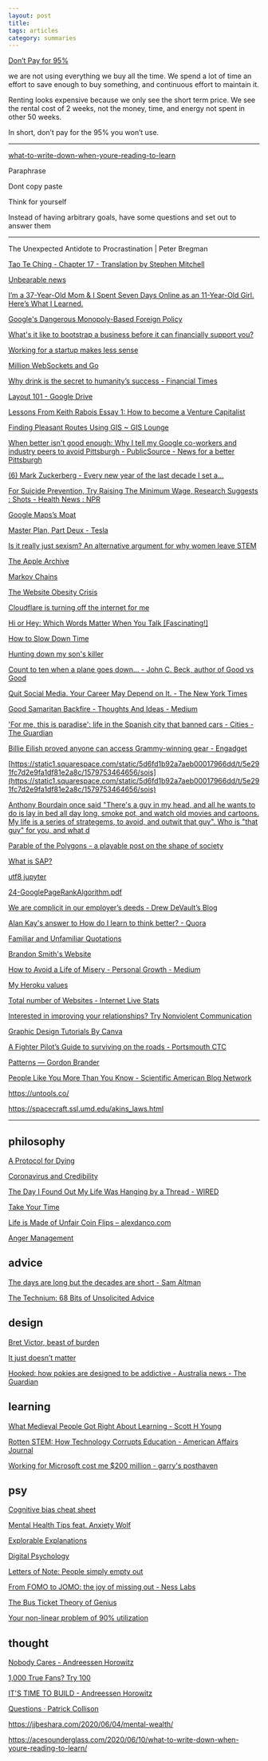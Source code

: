 ```yaml
---
layout: post
title: 
tags: articles
category: summaries
--- 
```





[Don’t Pay for 95%](https://5kids1condo.com/dont-pay-for-95/)

we are not using everything we buy all the time. We spend a lot of time an effort to save enough to buy something, and continuous effort to maintain it. 

Renting looks expensive because we only see the short term price. We see the rental cost of 2 weeks, not the money, time, and energy not spent in other 50 weeks.

In short, don’t pay for the 95% you won’t use. 

---


[what-to-write-down-when-youre-reading-to-learn](https://acesounderglass.com/2020/06/10/what-to-write-down-when-youre-reading-to-learn/)

Paraphrase

Dont copy paste 

Think for yourself 

Instead of having arbitrary goals, have some questions and set out to answer them 

--- 

The Unexpected Antidote to Procrastination | Peter Bregman

[Tao Te Ching - Chapter 17 - Translation by Stephen Mitchell](http://taoteching.org.uk/chapter17.html)


[Unbearable news](https://zainamro.com/notes/unbearable-news)


[I’m a 37-Year-Old Mom & I Spent Seven Days Online as an 11-Year-Old Girl. Here’s What I Learned.](https://medium.com/@sloane_ryan/im-a-37-year-old-mom-i-spent-seven-days-online-as-an-11-year-old-girl-here-s-what-i-learned-9825e81c8e7d)


[Google's Dangerous Monopoly-Based Foreign Policy](https://mattstoller.substack.com/p/googles-dangerous-monopoly-based)




[What's it like to bootstrap a business before it can financially support you?](https://www.indiehackers.com/post/whats-it-like-to-bootstrap-a-business-before-it-can-financially-support-you-3472417e29)

[Working for a startup makes less sense](https://zainamro.com/notes/working-for-a-startup-makes-less-sense)


[Million WebSockets and Go](https://gbws.io/articles/million-websocket-and-go/)

[Why drink is the secret to humanity’s success - Financial Times](https://www.ft.com/content/c5ce0834-9a64-11e8-9702-5946bae86e6d)

[Layout 101 - Google Drive](https://docs.google.com/file/d/0B0gPtgNVonXPT1NsWGpKZWZKV1U/edit)




[Lessons From Keith Rabois Essay 1: How to become a Venture Capitalist](https://delian.io/lessons-1)



[Finding Pleasant Routes Using GIS ~ GIS Lounge](https://www.gislounge.com/finding-pleasant-routes-using-gis/)


[When better isn't good enough: Why I tell my Google co-workers and industry peers to avoid Pittsburgh - PublicSource - News for a better Pittsburgh](https://www.publicsource.org/when-better-isnt-good-enough-why-i-tell-my-google-co-workers-and-industry-peers-to-avoid-pittsburgh/)

[(6) Mark Zuckerberg - Every new year of the last decade I set a...](https://www.facebook.com/4/posts/10111311886191191/)

[For Suicide Prevention, Try Raising The Minimum Wage, Research Suggests : Shots - Health News : NPR](https://www.npr.org/sections/health-shots/2020/01/08/794568118/raising-the-minimum-wage-by-1-may-prevent-thousands-of-suicides-study-shows)


[Google Maps’s Moat](https://www.justinobeirne.com/google-maps-moat)

[Master Plan, Part Deux - Tesla](https://www.tesla.com/blog/master-plan-part-deux)

[Is it really just sexism? An alternative argument for why women leave STEM](https://medium.com/@kjmorenz/is-it-really-just-sexism-an-alternative-argument-for-why-women-leave-stem-cccdf066d8b1)

[The Apple Archive](https://www.applearchive.org/)



[Markov Chains](http://setosa.io/blog/2014/07/26/markov-chains/index.html)

[The Website Obesity Crisis](https://idlewords.com/talks/website_obesity.htm)


[Cloudflare is turning off the internet for me](https://blog.dijit.sh/cloudflare-is-turning-off-the-internet-for-me)

[Hi or Hey: Which Words Matter When You Talk \[Fascinating!\]](https://buffer.com/resources/which-words-matter-the-most-when-we-talk-the-psychology-of-language)

[How to Slow Down Time](https://www.raptitude.com/2018/05/how-to-slow-down-time/)


[Hunting down my son's killer](http://matt.might.net/articles/my-sons-killer/)


[Count to ten when a plane goes down... - John C. Beck, author of Good vs Good](https://johncbeck.tumblr.com/post/92074597917/count-to-ten-when-a-plane-goes-down)


[Quit Social Media. Your Career May Depend on It. - The New York Times](https://www.nytimes.com/2016/11/20/jobs/quit-social-media-your-career-may-depend-on-it.html)




[Good Samaritan Backfire - Thoughts And Ideas - Medium](https://medium.com/indian-thoughts/good-samaritan-backfire-9f53ef6a1c10)



['For me, this is paradise': life in the Spanish city that banned cars - Cities - The Guardian](https://www.theguardian.com/cities/2018/sep/18/paradise-life-spanish-city-banned-cars-pontevedra)

[Billie Eilish proved anyone can access Grammy-winning gear - Engadget](https://www.engadget.com/2020/01/27/billie-eilish-grammy-2020-bedroom-studio-logic-pro-x/)

[https://static1.squarespace.com/static/5d6fd1b92a7aeb00017966dd/t/5e291fc7d2e9fa1df81e2a8c/1579753464656/sois](https://static1.squarespace.com/static/5d6fd1b92a7aeb00017966dd/t/5e291fc7d2e9fa1df81e2a8c/1579753464656/sois)


[Anthony Bourdain once said "There's a guy in my head, and all he wants to do is lay in bed all day long, smoke pot, and watch old movies and cartoons. My life is a series of strategems, to avoid, and outwit that guy". Who is "that guy" for you, and what d](https://www.reddit.com/r/AskReddit/comments/dcxylq/anthony_bourdain_once_said_theres_a_guy_in_my/)


[Parable of the Polygons - a playable post on the shape of society](https://ncase.me/polygons/)



[What is SAP?](https://retool.com/blog/erp-for-engineers/)


[utf8 jupyter](https://nbviewer.jupyter.org/gist/guocheng/1ae6c2d76461a66cfc5ec6009b5791d1)

[24-GooglePageRankAlgorithm.pdf](https://web.stanford.edu/class/cs54n/handouts/24-GooglePageRankAlgorithm.pdf)

[We are complicit in our employer’s deeds - Drew DeVault’s Blog](https://drewdevault.com/2020/05/05/We-are-complicit-in-our-employers-deeds.html)

[Alan Kay's answer to How do I learn to think better? - Quora](https://www.quora.com/How-do-I-learn-to-think-better/answer/Alan-Kay-11?share=1)

[Familiar and Unfamiliar Quotations](http://norvig.com/quotations.html)

[Brandon Smith's Website](https://www.brandonsmith.ninja/blog/libraries-not-frameworks)

[How to Avoid a Life of Misery - Personal Growth - Medium](https://medium.com/personal-growth/how-to-avoid-a-life-of-misery-4c9cf2ab9ca9)

[My Heroku values](https://gist.github.com/adamwiggins/5687294)


[Total number of Websites - Internet Live Stats](https://www.internetlivestats.com/total-number-of-websites/)


[Interested in improving your relationships? Try Nonviolent Communication](https://www.clearerthinking.org/single-post/2019/03/06/Want-to-improve-your-relationships-Try-Nonviolent-Communication-1)


[Graphic Design Tutorials By Canva](https://www.canva.com/learn/design/tutorials/)

[A Fighter Pilot’s Guide to surviving on the roads - Portsmouth CTC](https://www.portsmouthctc.org.uk/a-fighter-pilots-guide-to-surviving-on-the-roads/)

[Patterns — Gordon Brander](http://gordonbrander.com/pattern/)


[People Like You More Than You Know - Scientific American Blog Network](https://blogs.scientificamerican.com/illusion-chasers/people-like-you-more-than-you-know/)


https://untools.co/


https://spacecraft.ssl.umd.edu/akins_laws.html

---

## philosophy 

[A Protocol for Dying](http://hintjens.com/blog:115) 


[Coronavirus and Credibility](http://paulgraham.com/cred.html)

[The Day I Found Out My Life Was Hanging by a Thread - WIRED](https://www.wired.com/story/the-day-i-found-out-my-life-was-hanging-by-a-thread/)


[Take Your Time](https://blog.ncase.me/take-your-time/)

[Life is Made of Unfair Coin Flips – alexdanco.com](https://alexdanco.com/2020/04/09/life-is-made-of-unfair-coin-flips/)

[Anger Management](https://genevievefiles.blogspot.com/2020/04/anger-management.html)


## advice 

[The days are long but the decades are short - Sam Altman](https://blog.samaltman.com/the-days-are-long-but-the-decades-are-short)


[The Technium: 68 Bits of Unsolicited Advice](https://kk.org/thetechnium/68-bits-of-unsolicited-advice/)


## design 

[Bret Victor, beast of burden](http://worrydream.com/#!/ABriefRantOnTheFutureOfInteractionDesign)


[It just doesn’t matter](https://signalvnoise.com/archives2/it_just_doesnt_matter.php) 

[Hooked: how pokies are designed to be addictive - Australia news - The Guardian](https://www.theguardian.com/australia-news/datablog/ng-interactive/2017/sep/28/hooked-how-pokies-are-designed-to-be-addictive)


## learning

[What Medieval People Got Right About Learning - Scott H Young](https://www.scotthyoung.com/blog/2019/06/07/apprenticeships/)

[Rotten STEM: How Technology Corrupts Education - American Affairs Journal](https://americanaffairsjournal.org/2019/08/rotten-stem-how-technology-corrupts-education/)


[Working for Microsoft cost me $200 million - garry's posthaven](https://blog.garrytan.com/working-for-microsoft-cost-me-200-dollars-million)


## psy

[Cognitive bias cheat sheet](https://medium.com/better-humans/cognitive-bias-cheat-sheet-55a472476b18)

[Mental Health Tips feat. Anxiety Wolf](https://ncase.me/mental-health/)

[Explorable Explanations](https://explorabl.es/)

[Digital Psychology](https://digitalpsychology.io/)

[Letters of Note: People simply empty out](http://www.lettersofnote.com/2012/10/people-simply-empty-out.html)

[From FOMO to JOMO: the joy of missing out - Ness Labs](https://nesslabs.com/jomo)

[The Bus Ticket Theory of Genius](http://paulgraham.com/genius.html)


[Your non-linear problem of 90% utilization](https://blog.asmartbear.com/utilization.html)



## thought 

[Nobody Cares - Andreessen Horowitz](https://a16z.com/2011/10/08/nobody-cares/)

[1,000 True Fans? Try 100](https://a16z.com/2020/02/06/100-true-fans/)

[IT'S TIME TO BUILD - Andreessen Horowitz](https://a16z.com/2020/04/18/its-time-to-build/)

[Questions · Patrick Collison](https://patrickcollison.com/questions)


https://jjbeshara.com/2020/06/04/mental-wealth/

https://acesounderglass.com/2020/06/10/what-to-write-down-when-youre-reading-to-learn/